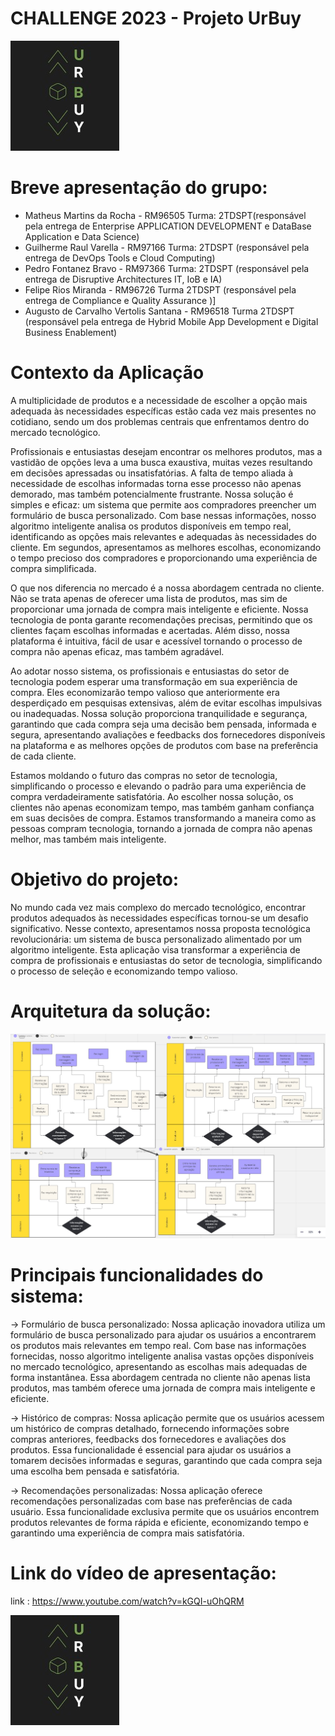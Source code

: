 # CHALLENGE  2023 - Projeto UrBuy

![ LOGO DO PROJETO ](documentacao/UrBuyLogo.jpeg)

# Breve apresentação do grupo: 
* Matheus Martins da Rocha - RM96505 Turma: 2TDSPT(responsável pela entrega de Enterprise APPLICATION DEVELOPMENT e DataBase Application e Data Science)
* Guilherme Raul Varella - RM97166 Turma: 2TDSPT (responsável pela entrega de DevOps Tools e Cloud Computing)
* Pedro Fontanez Bravo - RM97366 Turma: 2TDSPT (responsável pela entrega de Disruptive Architectures IT, IoB e IA)
* Felipe Rios Miranda - RM96726 Turma 2TDSPT (responsável pela entrega de Compliance e Quality Assurance )]
* Augusto de Carvalho Vertolis Santana - RM96518 Turma 2TDSPT (responsável pela entrega de Hybrid Mobile App Development e Digital Business Enablement)

# Contexto da Aplicação 

A multiplicidade de produtos e a necessidade de escolher a opção mais adequada às
necessidades específicas estão cada vez mais presentes no cotidiano, sendo um dos problemas
centrais que enfrentamos dentro do mercado tecnológico.

Profissionais e entusiastas desejam encontrar os melhores produtos, mas a vastidão de
opções leva a uma busca exaustiva, muitas vezes resultando em decisões apressadas ou
insatisfatórias. A falta de tempo aliada à necessidade de escolhas informadas torna esse
processo não apenas demorado, mas também potencialmente frustrante. Nossa solução é
simples e eficaz: um sistema que permite aos compradores preencher um formulário de busca
personalizado. Com base nessas informações, nosso algoritmo inteligente analisa os produtos
disponíveis em tempo real, identificando as opções mais relevantes e adequadas às
necessidades do cliente. Em segundos, apresentamos as melhores escolhas, economizando o
tempo precioso dos compradores e proporcionando uma experiência de compra simplificada.

O que nos diferencia no mercado é a nossa abordagem centrada no cliente. Não se trata
apenas de oferecer uma lista de produtos, mas sim de proporcionar uma jornada de compra
mais inteligente e eficiente. Nossa tecnologia de ponta garante recomendações precisas,
permitindo que os clientes façam escolhas informadas e acertadas. Além disso, nossa
plataforma é intuitiva, fácil de usar e acessível tornando o processo de compra não apenas
eficaz, mas também agradável.

Ao adotar nosso sistema, os profissionais e entusiastas do setor de tecnologia podem esperar
uma transformação em sua experiência de compra. Eles economizarão tempo valioso que
anteriormente era desperdiçado em pesquisas extensivas, além de evitar escolhas impulsivas
ou inadequadas. Nossa solução proporciona tranquilidade e segurança, garantindo que cada
compra seja uma decisão bem pensada, informada e segura, apresentando avaliações e
feedbacks dos fornecedores disponíveis na plataforma e as melhores opções de produtos com
base na preferência de cada cliente.

Estamos moldando o futuro das compras no setor de tecnologia, simplificando o processo e
elevando o padrão para uma experiência de compra verdadeiramente satisfatória. Ao escolher
nossa solução, os clientes não apenas economizam tempo, mas também ganham confiança em
suas decisões de compra. Estamos transformando a maneira como as pessoas compram
tecnologia, tornando a jornada de compra não apenas melhor, mas também mais inteligente.


# Objetivo do projeto: 

No mundo cada vez mais complexo do mercado tecnológico, encontrar produtos adequados às necessidades específicas tornou-se um desafio significativo. Nesse contexto, apresentamos nossa proposta tecnológica revolucionária: um sistema de busca personalizado alimentado por um algoritmo inteligente. Esta aplicação visa transformar a experiência de compra de profissionais e entusiastas do setor de tecnologia, simplificando o processo de seleção e economizando tempo valioso.

# Arquitetura da solução:
![ PROTÓTIPO ](documentacao/Arquitetura.jpeg)

# Principais funcionalidades do sistema: 

-> Formulário de busca personalizado:
Nossa aplicação inovadora utiliza um formulário de busca personalizado para ajudar os usuários a encontrarem os produtos mais relevantes em tempo real. Com base nas informações fornecidas, nosso algoritmo inteligente analisa vastas opções disponíveis no mercado tecnológico, apresentando as escolhas mais adequadas de forma instantânea. Essa abordagem centrada no cliente não apenas lista produtos, mas também oferece uma jornada de compra mais inteligente e eficiente.

-> Histórico de compras:
Nossa aplicação permite que os usuários acessem um histórico de compras detalhado, fornecendo informações sobre compras anteriores, feedbacks dos fornecedores e avaliações dos produtos. Essa funcionalidade é essencial para ajudar os usuários a tomarem decisões informadas e seguras, garantindo que cada compra seja uma escolha bem pensada e satisfatória.

-> Recomendações personalizadas:
Nossa aplicação oferece recomendações personalizadas com base nas preferências de cada usuário. Essa funcionalidade exclusiva permite que os usuários encontrem produtos relevantes de forma rápida e eficiente, economizando tempo e garantindo uma experiência de compra mais satisfatória.

# Link do vídeo de apresentação:

link : https://www.youtube.com/watch?v=kGQI-uOhQRM

![ LOGO DO PROJETO ](documentacao/UrBuyLogo.jpeg)


